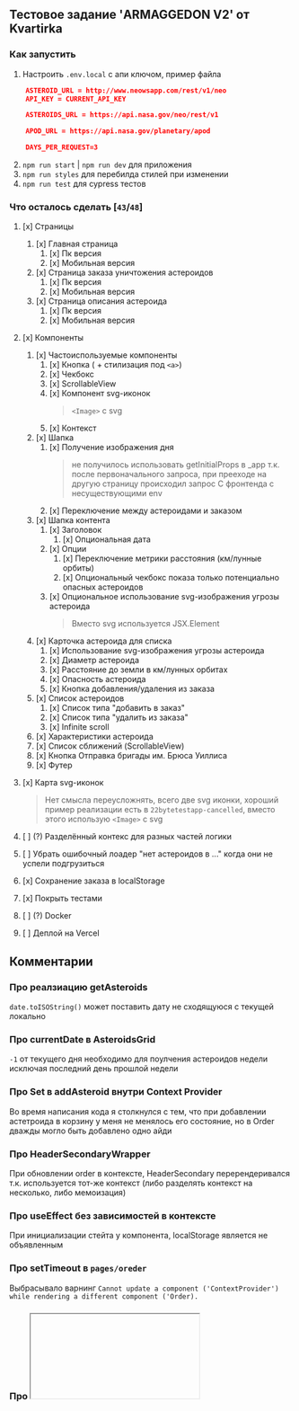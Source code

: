 ## Тестовое задание 'ARMAGGEDON V2' от Kvartirka

### Как запустить

1. Настроить `.env.local` с апи ключом, пример файла

```json
    ASTEROID_URL = http://www.neowsapp.com/rest/v1/neo
    API_KEY = CURRENT_API_KEY

    ASTEROIDS_URL = https://api.nasa.gov/neo/rest/v1

    APOD_URL = https://api.nasa.gov/planetary/apod

    DAYS_PER_REQUEST=3
```

2. `npm run start` | `npm run dev` для приложения
3. `npm run styles` для перебилда стилей при изменении
4. `npm run test` для cypress тестов

### Что осталось сделать [`43`/`48`]

1. [x] Страницы
   1. [x] Главная страница
      1. [x] Пк версия
      2. [x] Мобильная версия
   2. [x] Страница заказа уничтожения астероидов
      1. [x] Пк версия
      2. [x] Мобильная версия
   3. [x] Страница описания астероида
      1. [x] Пк версия
      2. [x] Мобильная версия
2. [x] Компоненты
   1. [x] Частоиспользуемые компоненты
      1. [x] Кнопка ( + стилизация под `<a>`)
      2. [x] Чекбокс
      3. [x] ScrollableView
      4. [x] Компонент svg-иконок
         > `<Image>` с svg
      5. [x] Контекст
   2. [x] Шапка
      1. [x] Получение изображения дня
         > не получилось использовать getInitialProps в \_app т.к. после первоначального запроса, при прееходе на другую страницу происходил запрос С фронтенда с несуществующими env
      2. [x] Переключение между астероидами и заказом
   3. [x] Шапка контента
      1. [x] Заголовок
         1. [x] Опциональная дата
      2. [x] Опции
         1. [x] Переключение метрики расстояния (км/лунные орбиты)
         2. [x] Опциональный чекбокс показа только потенциально опасных астероидов
      3. [x] Опциональное использование svg-изображения угрозы астероида
         > Вместо svg используется JSX.Element
   4. [x] Карточка астероида для списка
      1. [x] Использование svg-изображения угрозы астероида
      2. [x] Диаметр астероида
      3. [x] Расстояние до земли в км/лунных орбитах
      4. [x] Опасность астероида
      5. [x] Кнопка добавления/удаления из заказа
   5. [x] Список астероидов
      1. [x] Список типа "добавить в заказ"
      2. [x] Список типа "удалить из заказа"
      3. [x] Infinite scroll
   6. [x] Характеристики астероида
   7. [x] Список сближений (ScrollableView)
   8. [x] Кнопка Отправка бригады им. Брюса Уиллиса
   9. [x] Футер
3. [x] Карта svg-иконок

   > Нет смысла переусложнять, всего две svg иконки, хороший пример реализации есть в `22bytetestapp-cancelled`, вместо этого использую `<Image>` с svg

4. [ ] (?) Разделённый контекс для разных частей логики
5. [ ] Убрать ошибочный лоадер "нет астероидов в ..." когда они не успели подгрузиться

6. [x] Сохранение заказа в localStorage
7. [x] Покрыть тестами
8. [ ] (?) Docker
9. [ ] Деплой на Vercel

## Комментарии

### Про реалзиацию getAsteroids

`date.toISOString()` может поставить дату не сходящуюся с текущей локально

### Про currentDate в AsteroidsGrid

`-1` от текущего дня необходимо для поулчения астероидов недели исключая последний день прошлой недели

### Про Set в addAsteroid внутри Context Provider

Во время написания кода я столкнулся с тем, что при добавлении астетроида в корзину у меня не менялось его состояние, но в Order дважды могло быть добавлено одно айди

### Про HeaderSecondaryWrapper

При обновлении order в контексте, HeaderSecondary перерендеривался т.к. используется тот-же контекст (либо разделять контекст на несколько, либо мемоизация)

### Про useEffect без зависимостей в контексте

При инициализации стейта у компонента, localStorage является не объявленным

### Про setTimeout в `pages/oreder`

Выбрасывало варнинг `Cannot update a component ('ContextProvider') while rendering a different component ('Order).`

### Про <iframe> в шапке

Неожиданно для меня оказалось что APOD может быть видео с Youtube

### Про setLoadingMore в AsteroidsGrid

Необходим чтобы не вызвать при скролле `handleAsteroids` пока кол-во опасных астероидов меньше чем высота окна (пока кол-во астероидов меньше высоты окна `handleAsteroids` вызывается чтобы заполнить окно опасными астероидами)

### Про window.scrollBy(0, -1) в AsteroidsGrid

Если при запросе астероидов не вернуло ни одного астероида (такое случается когда выставлен фильтр опасных астероидов), а скролл уже находился в самом низу, сделать подъём на 1px чтобы стриггерить функцию `handleAsteroids` внутри `InfiniteScroll`

### Про id, setId в AsteroidCard.cy.tsx

Т.к. AsteroidCard в memo, он не слушает обновление is_potentially_hazardous_asteroid (оно статичное в приложении, в тестах для проверки оно динамичное)

### Про handleAsteroid в /asteroids/[id].tsx

Функция нужна чтобы добавить или удалить элемент из списка, это очевидно.
Эту функцию можно было поставить в контекст и оттуда вызывать, но нет.
Если пользователь заходит на страницу по ссылке без предварительной загрузки астероидов, у него банально не будет этого астероида в списке всех астероидов и добавить новый в список не получится по айди из астеройдов (как по айди удаляется астероид из списка, например). Если подгружать текущий астероид в список всех, если этот астероид очень давний, он банально будет ломать списки по нумерации (идут все от, например, 22 июля, а тот астероид от 09 ферваля). Conclusion в том, что разделение функций на `addAsteroid` и `removeAsteroid` в данной ситуации является самый оптимальным решением.

### Про копипаст cy.viewport в тестах

E2e тесты напрочь не хотят видеть cypress/support/e2e.ts

### Про order-spec.cy.ts

Тест ведёт себя непредсказуемо, но чаще всего отрабатывает после первого провала+рестарта теста
